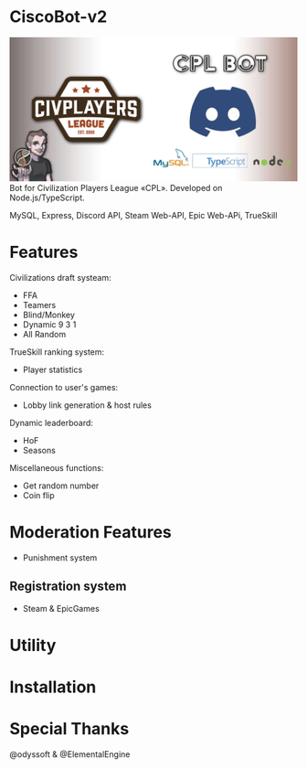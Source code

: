 # CiscoBot-v2

![Github-Banner](assets/images/CPL_Bot_Github_banner2.png)
Bot for Civilization Players League «CPL». Developed on Node.js/TypeScript.

MySQL, Express, Discord API, Steam Web-API, Epic Web-APi, TrueSkill

# Features

Civilizations draft systeam:

- FFA
- Teamers
- Blind/Monkey
- Dynamic 9 3 1
- All Random

TrueSkill ranking system:

- Player statistics

Connection to user's games:

- Lobby link generation & host rules

Dynamic leaderboard:

- HoF
- Seasons

Miscellaneous functions:

- Get random number
- Coin flip

# Moderation Features

- Punishment system

## Registration system

- Steam & EpicGames

# Utility

# Installation

# Special Thanks

@odyssoft & @ElementalEngine
